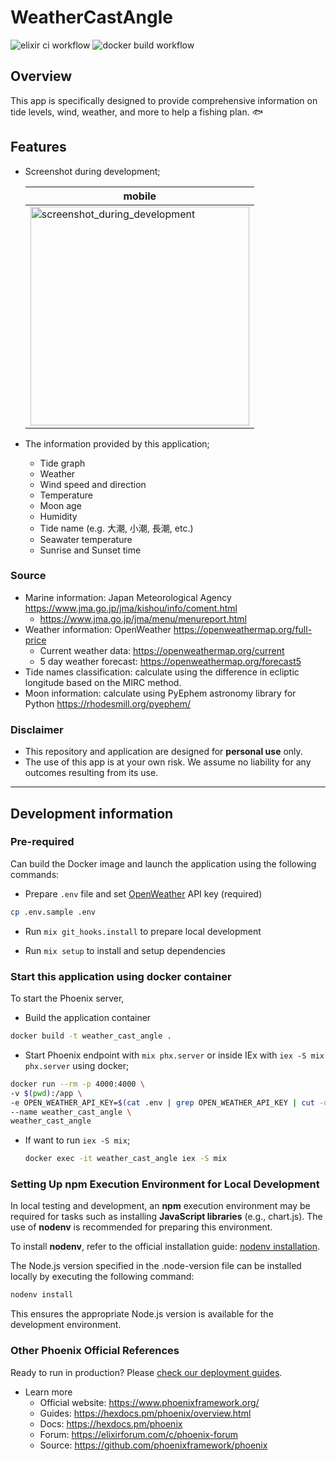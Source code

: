 # WeatherCastAngle

![elixir ci workflow](https://github.com/miolab/weather_cast_angle/actions/workflows/elixir-ci.yml/badge.svg)
![docker build workflow](https://github.com/miolab/weather_cast_angle/actions/workflows/docker-build.yml/badge.svg)

## Overview

This app is specifically designed to provide comprehensive information on tide levels, wind, weather, and more to help a fishing plan. :fish:

## Features

- Screenshot during development;

  | mobile                                                                                                                                      |
  | ------------------------------------------------------------------------------------------------------------------------------------------- |
  | <img width="350" alt="screenshot_during_development" src="https://github.com/user-attachments/assets/4cbf0d08-7acc-488f-a241-8b5e2fb519f0"> |

- The information provided by this application;

  - Tide graph
  - Weather
  - Wind speed and direction
  - Temperature
  - Moon age
  - Humidity
  - Tide name (e.g. 大潮, 小潮, 長潮, etc.)
  - Seawater temperature
  - Sunrise and Sunset time

### Source

- Marine information: Japan Meteorological Agency https://www.jma.go.jp/jma/kishou/info/coment.html
  - https://www.jma.go.jp/jma/menu/menureport.html
- Weather information: OpenWeather https://openweathermap.org/full-price
  - Current weather data: https://openweathermap.org/current
  - 5 day weather forecast: https://openweathermap.org/forecast5
- Tide names classification: calculate using the difference in ecliptic longitude based on the MIRC method.
- Moon information: calculate using PyEphem astronomy library for Python https://rhodesmill.org/pyephem/

### Disclaimer

- This repository and application are designed for **personal use** only.
- The use of this app is at your own risk. We assume no liability for any outcomes resulting from its use.

---

## Development information

### Pre-required

Can build the Docker image and launch the application using the following commands:

- Prepare `.env` file and set [OpenWeather](https://openweathermap.org/) API key (required)

```sh
cp .env.sample .env
```

- Run `mix git_hooks.install` to prepare local development

- Run `mix setup` to install and setup dependencies

### Start this application using docker container

To start the Phoenix server,

- Build the application container

```sh
docker build -t weather_cast_angle .
```

- Start Phoenix endpoint with `mix phx.server` or inside IEx with `iex -S mix phx.server` using docker;

```sh
docker run --rm -p 4000:4000 \
-v $(pwd):/app \
-e OPEN_WEATHER_API_KEY=$(cat .env | grep OPEN_WEATHER_API_KEY | cut -d '=' -f2) \
--name weather_cast_angle \
weather_cast_angle
```

- If want to run `iex -S mix`;

  ```sh
  docker exec -it weather_cast_angle iex -S mix
  ```

### Setting Up npm Execution Environment for Local Development

In local testing and development, an **npm** execution environment may be required for tasks such as installing **JavaScript libraries** (e.g., chart.js). The use of **nodenv** is recommended for preparing this environment.

To install **nodenv**, refer to the official installation guide: [nodenv installation](https://github.com/nodenv/nodenv#installation).

The Node.js version specified in the .node-version file can be installed locally by executing the following command:

```sh
nodenv install
```

This ensures the appropriate Node.js version is available for the development environment.

### Other Phoenix Official References

Ready to run in production? Please [check our deployment guides](https://hexdocs.pm/phoenix/deployment.html).

- Learn more
  - Official website: https://www.phoenixframework.org/
  - Guides: https://hexdocs.pm/phoenix/overview.html
  - Docs: https://hexdocs.pm/phoenix
  - Forum: https://elixirforum.com/c/phoenix-forum
  - Source: https://github.com/phoenixframework/phoenix
